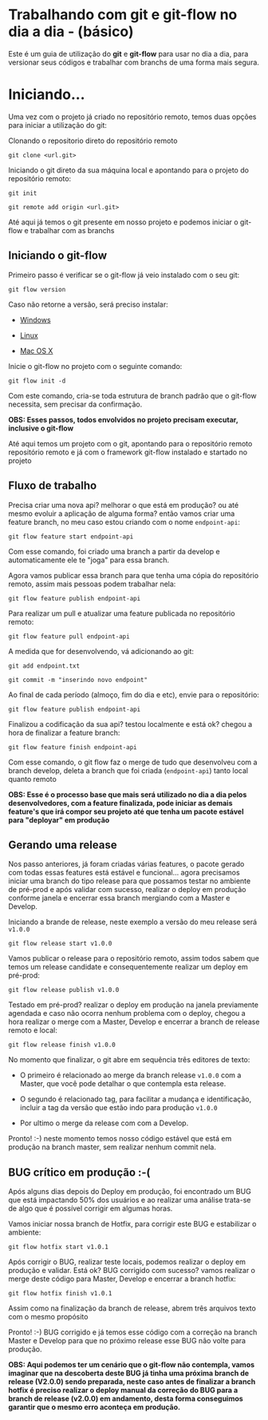 # Trabalhando com git e git-flow no dia a dia - (básico)
Este é um guia de utilização do **git** e **git-flow** para usar no dia a dia, para versionar seus códigos e trabalhar com branchs de uma forma mais segura.


# Iniciando...

 
Uma vez com o projeto já criado no repositório remoto, temos duas opções para iniciar a utilização do git:

Clonando o repositorio direto do repositório remoto

`git clone <url.git>`

Iniciando o git direto da sua máquina local e apontando para o projeto do repositório remoto:

`git init`

`git remote add origin <url.git>`

Até aqui já temos o git presente em nosso projeto e podemos iniciar o git-flow e trabalhar com as branchs

## Iniciando o git-flow

Primeiro passo é verificar se o git-flow já veio instalado com o seu git:

`git flow version`

Caso não retorne a versão, será preciso instalar:

- [Windows](https://github.com/petervanderdoes/gitflow-avh/wiki/Installing-on-Windows)

- [Linux](https://github.com/petervanderdoes/gitflow-avh/wiki/Installing-on-Linux,-Unix,-etc.)

- [Mac OS X](https://github.com/petervanderdoes/gitflow-avh/wiki/Installing-on-Mac-OS-X)

  

Inicie o git-flow no projeto com o seguinte comando:

`git flow init -d `

  

Com este comando, cria-se toda estrutura de branch padrão que o git-flow necessita, sem precisar da confirmação.

  

**OBS: Esses passos, todos envolvidos no projeto precisam executar, inclusive o git-flow**

  

Até aqui temos um projeto com o git, apontando para o repositório remoto repositório remoto e já com o framework git-flow instalado e startado no projeto

  

## Fluxo de trabalho

  

Precisa criar uma nova api? melhorar o que está em produção? ou até mesmo evoluir a aplicação de alguma forma? então vamos criar uma feature branch, no meu caso estou criando com o nome `endpoint-api`:

`git flow feature start endpoint-api `

  

Com esse comando, foi criado uma branch a partir da develop e automaticamente ele te "joga" para essa branch.

  

Agora vamos publicar essa branch para que tenha uma cópia do repositório remoto, assim mais pessoas podem trabalhar nela:

`git flow feature publish endpoint-api`

  

Para realizar um pull e atualizar uma feature publicada no repositório remoto:

`git flow feature pull endpoint-api`

  

A medida que for desenvolvendo, vá adicionando ao git:

`git add endpoint.txt`

`git commit -m "inserindo novo endpoint"`

  

Ao final de cada período (almoço, fim do dia e etc), envie para o repositório:

`git flow feature publish endpoint-api`

  

Finalizou a codificação da sua api? testou localmente e está ok? chegou a hora de finalizar a feature branch:

`git flow feature finish endpoint-api`

  

Com esse comando, o git flow faz o merge de tudo que desenvolveu com a branch develop, deleta a branch que foi criada (`endpoint-api`) tanto local quanto remoto

  

**OBS: Esse é o processo base que mais será utilizado no dia a dia pelos desenvolvedores, com a feature finalizada, pode iniciar as demais feature's que irá compor seu projeto até que tenha um pacote estável para "deployar" em produção**

  

## Gerando uma release

  

Nos passo anteriores, já foram criadas várias features, o pacote gerado com todas essas features está estável e funcional... agora precisamos iniciar uma branch do tipo release para que possamos testar no ambiente de pré-prod e após validar com sucesso, realizar o deploy em produção conforme janela e encerrar essa branch mergiando com a Master e Develop.

  

Iniciando a brande de release, neste exemplo a versão do meu release será `v1.0.0`

  

`git flow release start v1.0.0`

  

Vamos publicar o release para o repositório remoto, assim todos sabem que temos um release candidate e consequentemente realizar um deploy em pré-prod:

`git flow release publish v1.0.0`

  

Testado em pré-prod? realizar o deploy em produção na janela previamente agendada e caso não ocorra nenhum problema com o deploy, chegou a hora realizar o merge com a Master, Develop e encerrar a branch de release remoto e local:

`git flow release finish v1.0.0`

  

No momento que finalizar, o git abre em sequência três editores de texto:

- O primeiro é relacionado ao merge da branch release `v1.0.0` com a Master, que você pode detalhar o que contempla esta release.

- O segundo é relacionado tag, para facilitar a mudança e identificação, incluir a tag da versão que estão indo para produção `v1.0.0`

- Por ultimo o merge da release com com a Develop.

  

Pronto! :-) neste momento temos nosso código estável que está em produção na branch master, sem realizar nenhum commit nela.

  
  

## BUG crítico em produção :-(

  

Após alguns dias depois do Deploy em produção, foi encontrado um BUG que está impactando 50% dos usuários e ao realizar uma análise trata-se de algo que é possível corrigir em algumas horas.

  

Vamos iniciar nossa branch de Hotfix, para corrigir este BUG e estabilizar o ambiente:

`git flow hotfix start v1.0.1`

  

Após corrigir o BUG, realizar teste locais, podemos realizar o deploy em produção e validar. Está ok? BUG corrigido com sucesso? vamos realizar o merge deste código para Master, Develop e encerrar a branch hotfix:

`git flow hotfix finish v1.0.1`

  

Assim como na finalização da branch de release, abrem três arquivos texto com o mesmo propósito

  

Pronto! :-) BUG corrigido e já temos esse código com a correção na branch Master e Develop para que no próximo release esse BUG não volte para produção.

  

**OBS: Aqui podemos ter um cenário que o git-flow não contempla, vamos imaginar que na descoberta deste BUG já tinha uma próxima branch de release (V2.0.0) sendo preparada, neste caso antes de finalizar a branch hotfix é preciso realizar o deploy manual da correção do BUG para a branch de release (v2.0.0) em andamento, desta forma conseguimos garantir que o mesmo erro aconteça em produção.**

